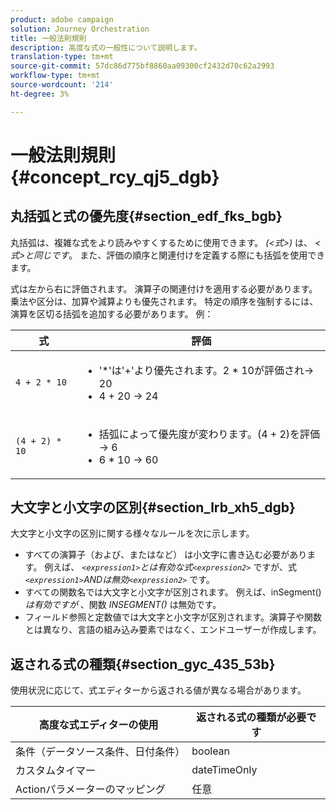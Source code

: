 ```yaml
---
product: adobe campaign
solution: Journey Orchestration
title: 一般法則規則
description: 高度な式の一般性について説明します。
translation-type: tm+mt
source-git-commit: 57dc86d775bf8860aa09300cf2432d70c62a2993
workflow-type: tm+mt
source-wordcount: '214'
ht-degree: 3%

---
```



# 一般法則規則 {#concept_rcy_qj5_dgb}

## 丸括弧と式の優先度{#section_edf_fks_bgb}

丸括弧は、複雑な式をより読みやすくするために使用できます。 _(&lt;式>)_ は、 _&lt;式>と同じです_。 また、評価の順序と関連付けを定義する際にも括弧を使用できます。

式は左から右に評価されます。 演算子の関連付けを適用する必要があります。乗法や区分は、加算や減算よりも優先されます。 特定の順序を強制するには、演算を区切る括弧を追加する必要があります。 例：

<!--```5 + 2 * 10 = 25, and (5 + 2) * 10 = 70```-->

| 式 | 評価 |
|--- |--- |
| `4 + 2 * 10` | <ul><li>&#39;*&#39;は&#39;+&#39;より優先されます。2 * 10が評価され→ 20</li><li>4 + 20 → 24</li></ul> |
| `(4 + 2) * 10` | <ul><li>括弧によって優先度が変わります。(4 + 2)を評価→ 6</li><li> 6 * 10 → 60</li></ul> |

## 大文字と小文字の区別{#section_lrb_xh5_dgb}

大文字と小文字の区別に関する様々なルールを次に示します。

* すべての演算子（および、またはなど） は小文字に書き込む必要があります。 例えば、 _`<expression1>`とは有効な式`<expression2>`_ ですが、式 _`<expression1>`ANDは無効`<expression2>`_ です。
* すべての関数名では大文字と小文字が区別されます。 例えば、inSegment() _は有効ですが_ 、関数 _INSEGMENT()_ は無効です。
* フィールド参照と定数値では大文字と小文字が区別されます。演算子や関数とは異なり、言語の組み込み要素ではなく、エンドユーザーが作成します。

## 返される式の種類{#section_gyc_435_53b}

使用状況に応じて、式エディターから返される値が異なる場合があります。

| 高度な式エディターの使用 | 返される式の種類が必要です |
|--- |--- |
| 条件（データソース条件、日付条件） | boolean |
| カスタムタイマー | dateTimeOnly |
| Actionパラメーターのマッピング | 任意 |
